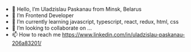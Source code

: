 - 👋 Hello, I’m Uladzislau Paskanau from Minsk, Belarus
- 👀 I’m Frontend Developer
- 🌱 I’m currently learning javascript, typescript, react, redux, html, css
- 💞️ I’m looking to collaborate on ...
- 📫 How to reach me https://www.linkedin.com/in/uladzislau-paskanau-206a83201/

<!---
Paskinho/Paskinho is a ✨ special ✨ repository because its `README.md` (this file) appears on your GitHub profile.
You can click the Preview link to take a look at your changes.
--->
